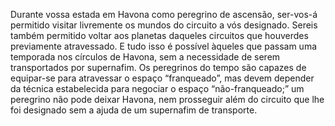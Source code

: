 ﻿Durante vossa estada em Havona como peregrino de ascensão, ser-vos-á permitido visitar livremente os mundos do circuito a vós designado. Sereis também permitido voltar aos planetas daqueles circuitos que houverdes previamente atravessado. E tudo isso é possível àqueles que passam uma temporada nos círculos de Havona, sem a necessidade de serem transportados por supernafim. Os peregrinos do tempo são capazes de equipar-se para atravessar o espaço “franqueado”, mas devem depender da técnica estabelecida para negociar o espaço “não-franqueado;” um peregrino não pode deixar Havona, nem prosseguir além do circuito que lhe foi designado sem a ajuda de um supernafim de transporte.